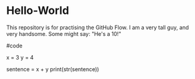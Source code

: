 # Hello-World
This repository is for practising the GitHub Flow.
I am a very tall guy, and very handsome. Some might say: "He's a 10!"

#code

x = 3
y = 4

sentence = x + y
print(str(sentence))
